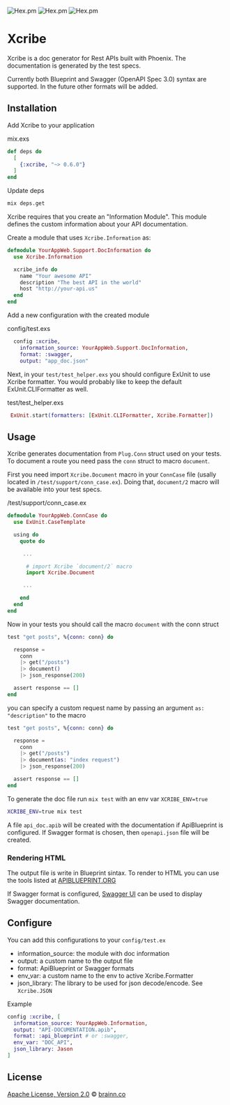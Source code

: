 ![Hex.pm](https://img.shields.io/hexpm/v/xcribe?style=flat-square)
![Hex.pm](https://img.shields.io/hexpm/l/xcribe?style=flat-square)
![Hex.pm](https://img.shields.io/hexpm/dt/xcribe?style=flat-square)

# Xcribe

Xcribe is a doc generator for Rest APIs built with Phoenix.
The documentation is generated by the test specs.

Currently both Blueprint and Swagger (OpenAPI Spec 3.0) syntax are supported. In the future other formats will
be added.

## Installation

Add Xcribe to your application

mix.exs

```elixir
def deps do
  [
    {:xcribe, "~> 0.6.0"}
  ]
end
```

Update deps

```sh
mix deps.get
```

Xcribe requires that you create an "Information Module". This module defines
the custom information about your API documentation.

Create a module that uses `Xcribe.Information` as:

```elixir
defmodule YourAppWeb.Support.DocInformation do
  use Xcribe.Information

  xcribe_info do
    name "Your awesome API"
    description "The best API in the world"
    host "http://your-api.us"
  end
end
```

Add a new configuration with the created module

config/test.exs

```elixir
  config :xcribe,
    information_source: YourAppWeb.Support.DocInformation,
    format: :swagger,
    output: "app_doc.json"
```

Next, in your `test/test_helper.exs` you should configure ExUnit to use Xcribe
formatter. You would probably like to keep the default ExUnit.CLIFormatter as
well.

test/test_helper.exs

```elixir
 ExUnit.start(formatters: [ExUnit.CLIFormatter, Xcribe.Formatter])
```

## Usage

Xcribe generates documentation from `Plug.Conn` struct used on your tests. To
document a route you need pass the `conn` struct to macro `document`.

First you need import `Xcribe.Document` macro in your `ConnCase` file (usally located in `/test/support/conn_case.ex`).
Doing that, `document/2` macro will be available into your test specs.

/test/support/conn_case.ex

```elixir
defmodule YourAppWeb.ConnCase do
  use ExUnit.CaseTemplate

  using do
    quote do

     ...

      # import Xcribe `document/2` macro
      import Xcribe.Document

     ...

    end
  end
end
```

Now in your tests you should call the macro `document` with the conn struct

```elixir
test "get posts", %{conn: conn} do

  response =
    conn
    |> get("/posts")
    |> document()
    |> json_response(200)

  assert response == []
end
```

you can specify a custom request name by passing an argument `as: "description"`
to the macro

```elixir
test "get posts", %{conn: conn} do

  response =
    conn
    |> get("/posts")
    |> document(as: "index request")
    |> json_response(200)

  assert response == []
end
```

To generate the doc file run `mix test` with an env var `XCRIBE_ENV=true`

```sh
XCRIBE_ENV=true mix test
```

A file `api_doc.apib` will be created with the documentation if ApiBlueprint is configured. If Swagger format is chosen, then `openapi.json` file will be created.

### Rendering HTML

The output file is write in Blueprint sintax. To render to HTML you can use the
tools listed at [APIBLUEPRINT.ORG](https://apiblueprint.org/tools.html#renderers)

If Swagger format is configured, [Swagger UI](https://swagger.io/tools/swagger-ui/download/) can be used to display Swagger documentation.

## Configure

You can add this configurations to your `config/test.ex`

-   information_source: the module with doc information
-   output: a custom name to the output file
-   format: ApiBlueprint or Swagger formats
-   env_var: a custom name to the env to active Xcribe.Formatter
-   json_library: The library to be used for json decode/encode. See `Xcribe.JSON`

Example

```elixir
config :xcribe, [
  information_source: YourAppWeb.Information,
  output: "API-DOCUMENTATION.apib",
  format: :api_blueprint # or :swagger,
  env_var: "DOC_API",
  json_library: Jason
]
```

## License

[Apache License, Version 2.0](LICENSE) © [brainn.co](https://github.com/brainn-co)
